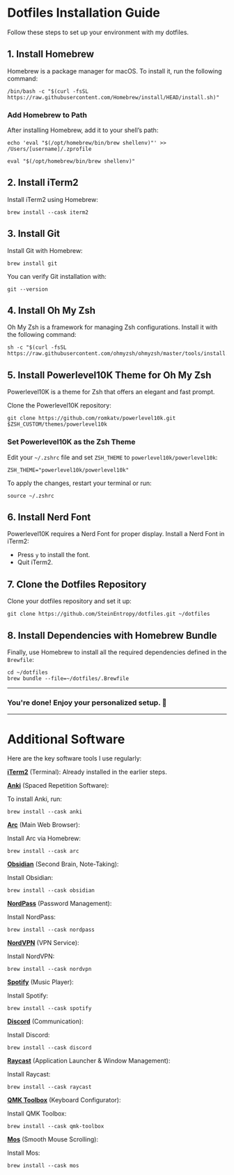 # Dotfiles Installation Guide

Follow these steps to set up your environment with my dotfiles.

## 1. Install Homebrew

Homebrew is a package manager for macOS. To install it, run the following command:
```
/bin/bash -c "$(curl -fsSL https://raw.githubusercontent.com/Homebrew/install/HEAD/install.sh)"
```

### Add Homebrew to Path

After installing Homebrew, add it to your shell’s path:
```
echo 'eval "$(/opt/homebrew/bin/brew shellenv)"' >> /Users/[username]/.zprofile

eval "$(/opt/homebrew/bin/brew shellenv)"
```

## 2. Install iTerm2

Install iTerm2 using Homebrew:
```
brew install --cask iterm2
```

## 3. Install Git

Install Git with Homebrew:
```
brew install git
```

You can verify Git installation with:
```
git --version
```

## 4. Install Oh My Zsh

Oh My Zsh is a framework for managing Zsh configurations. Install it with the following command:
```
sh -c "$(curl -fsSL https://raw.githubusercontent.com/ohmyzsh/ohmyzsh/master/tools/install.sh)"
```

## 5. Install Powerlevel10K Theme for Oh My Zsh

Powerlevel10K is a theme for Zsh that offers an elegant and fast prompt.

Clone the Powerlevel10K repository:
```
git clone https://github.com/romkatv/powerlevel10k.git $ZSH_CUSTOM/themes/powerlevel10k
```

### Set Powerlevel10K as the Zsh Theme

Edit your `~/.zshrc` file and set `ZSH_THEME` to `powerlevel10k/powerlevel10k`:
```
ZSH_THEME="powerlevel10k/powerlevel10k"
```

To apply the changes, restart your terminal or run:
```
source ~/.zshrc
```

## 6. Install Nerd Font

Powerlevel10K requires a Nerd Font for proper display. Install a Nerd Font in iTerm2:

- Press `y` to install the font.
- Quit iTerm2.

## 7. Clone the Dotfiles Repository

Clone your dotfiles repository and set it up:

```
git clone https://github.com/SteinEntropy/dotfiles.git ~/dotfiles
```

## 8. Install Dependencies with Homebrew Bundle

Finally, use Homebrew to install all the required dependencies defined in the `Brewfile`:
```
cd ~/dotfiles
brew bundle --file=~/dotfiles/.Brewfile
```

---

### **You're done!** Enjoy your personalized setup. 🎉

---

# Additional Software

Here are the key software tools I use regularly:

**[iTerm2](https://iterm2.com/)** (Terminal): Already installed in the earlier steps.


**[Anki](https://apps.ankiweb.net/)** (Spaced Repetition Software):
  
To install Anki, run:
```
brew install --cask anki
```

**[Arc](https://arc.net/)** (Main Web Browser):

Install Arc via Homebrew:
```
brew install --cask arc
```

**[Obsidian](https://obsidian.md/)** (Second Brain, Note-Taking):

Install Obsidian:
```
brew install --cask obsidian
```

**[NordPass](https://nordpass.com/)** (Password Management): 

Install NordPass:
```
brew install --cask nordpass
```
**[NordVPN](https://nordvpn.com/)** (VPN Service): 

Install NordVPN:
```
brew install --cask nordvpn
```

**[Spotify](https://www.spotify.com/)** (Music Player): 

Install Spotify:
```
brew install --cask spotify
```

**[Discord](https://discord.com/)** (Communication): 

Install Discord:
```
brew install --cask discord
```

**[Raycast](https://www.raycast.com/)** (Application Launcher & Window Management): 

Install Raycast:
```
brew install --cask raycast
```

**[QMK Toolbox](https://qmk.fm/toolbox/)** (Keyboard Configurator): 

Install QMK Toolbox:
```
brew install --cask qmk-toolbox
```

**[Mos](https://mos.caldis.me/)** (Smooth Mouse Scrolling): 

Install Mos:
```
brew install --cask mos
```
